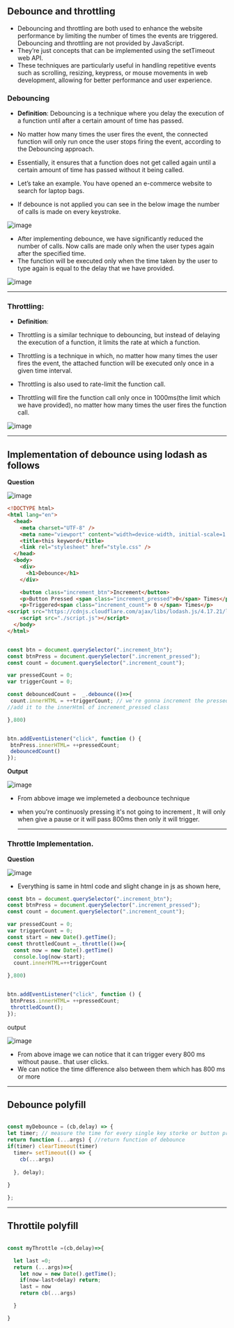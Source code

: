 ## Debounce and throttling

- Debouncing and throttling are both used to enhance the website performance by limiting the number of times the events are triggered. Debouncing and throttling are not provided by JavaScript.
- They’re just concepts that can be implemented using the setTimeout web API.
- These techniques are particularly useful in handling repetitive events such as scrolling, resizing, keypress, or mouse movements in web development, allowing for better performance and user experience.


 ### Debouncing
- **Definition**: Debouncing is a technique where you delay the execution of a function until after a certain amount of time has passed.
- No matter how many times the user fires the event, the connected function will only run once the user stops firing the event, according to the Debouncing approach. 
- Essentially, it ensures that a function does not get called again until a certain amount of time has passed without it being called.

- Let’s take an example. You have opened an e-commerce website to search for laptop bags.

- If debounce is not applied you can see in the below image the number of calls is made on every keystroke.

![image](https://github.com/venkatdas/Interview_prep/assets/43024084/9653d263-816f-4852-ae73-f1f358869249)

- After implementing debounce, we have significantly reduced the number of calls. Now calls are made only when the user types again after the specified time.
- The function will be executed only when the time taken by the user to type again is equal to the delay that we have provided.

![image](https://github.com/venkatdas/Interview_prep/assets/43024084/8b2a97f9-b664-43d2-986a-7cde80ff1988)

___________________________


### Throttling:

- **Definition**:
- Throttling is a similar technique to debouncing, but instead of delaying the execution of a function, it limits the rate at which a function.
- Throttling is a technique in which, no matter how many times the user fires the event, the attached function will be executed only once in a given time interval. 

- Throttling is also used to rate-limit the function call.
- Throttling will fire the function call only once in 1000ms(the limit which we have provided), no matter how many times the user fires the function call.

![image](https://github.com/venkatdas/Interview_prep/assets/43024084/4a91590b-c454-45c7-8314-0b6fe8754aff)
 

------------------------------

## Implementation of debounce using lodash as follows

**Question**

![image](https://github.com/venkatdas/Interview_prep/assets/43024084/5aae2be7-f218-4770-94f8-a9ae4c73cea0)


```html
<!DOCTYPE html>
<html lang="en">
  <head>
    <meta charset="UTF-8" />
    <meta name="viewport" content="width=device-width, initial-scale=1.0" />
    <title>this keyword</title>
    <link rel="stylesheet" href="style.css" />
  </head>
  <body>
    <div>
      <h1>Debounce</h1>
    </div>

    <button class="increment_btn">Increment</button>
    <p>Button Pressed <span class="increment_pressed">0</span> Times</p>
    <p>Triggered<span class="increment_count"> 0 </span> Times</p>
<script src="https://cdnjs.cloudflare.com/ajax/libs/lodash.js/4.17.21/lodash.min.js" integrity="sha512-WFN04846sdKMIP5LKNphMaWzU7YpMyCU245etK3g/2ARYbPK9Ub18eG+ljU96qKRCWh+quCY7yefSmlkQw1ANQ==" crossorigin="anonymous" referrerpolicy="no-referrer"></script>
    <script src="./script.js"></script>
  </body>
</html>

```

```js

const btn = document.querySelector(".increment_btn");
const btnPress = document.querySelector(".increment_pressed");
const count = document.querySelector(".increment_count");

var pressedCount = 0;
var triggerCount = 0;

const debouncedCount =  _.debounce(()=>{
 count.innerHTML = ++triggerCount; // we're gonna increment the pressed count and
//add it to the innerHtml of increment_pressed class

},800)


btn.addEventListener("click", function () {
 btnPress.innerHTML= ++pressedCount;
 debouncedCount()
});

```

**Output**

![image](https://github.com/venkatdas/Interview_prep/assets/43024084/6f0baee3-e774-4ae4-b0dd-d7a016f0bfb0)


- From abbove image we implemeted a deobounce technique
- when you're continuosly pressing it's not going to increment , It will only when give a pause or it will pass 800ms then only it will trigger.



  ________________________________

### Throttle Implementation.

**Question**

![image](https://github.com/venkatdas/Interview_prep/assets/43024084/84b6cb29-78f0-4143-a52a-057dc73d590d)


- Everything is same in html code and slight change in js as shown here,

```js
const btn = document.querySelector(".increment_btn");
const btnPress = document.querySelector(".increment_pressed");
const count = document.querySelector(".increment_count");

var pressedCount = 0;
var triggerCount = 0;
const start = new Date().getTime();
const throttledCount =_.throttle(()=>{
  const now = new Date().getTime()
  console.log(now-start);
  count.innerHTML=++triggerCount

},800)


btn.addEventListener("click", function () {
 btnPress.innerHTML= ++pressedCount;
 throttledCount();
});

```

output


![image](https://github.com/venkatdas/Interview_prep/assets/43024084/799d3653-e399-43db-a9dd-653bbe912b01)


- From above image we can notice that it can trigger every 800 ms without pause.. that user clicks.
- We can notice the time difference also between them which has 800 ms or more

_____________________

## Debounce polyfill

```js

const myDebounce = (cb,delay) => {
let timer; // measure the time for every single key storke or button press
return function (...args) { //return function of debounce 
if(timer) clearTimeout(timer)
  timer= setTimeout(() => {
    cb(...args)
    
  }, delay);
  
}

};
```

___________________________

## Throttile polyfill



```js

const myThrottle =(cb,delay)=>{

  let last =0;
  return (...args)=>{
    let now = new Date().getTime();
    if(now-last<delay) return;
    last = now
    return cb(...args)

  }

}
```






